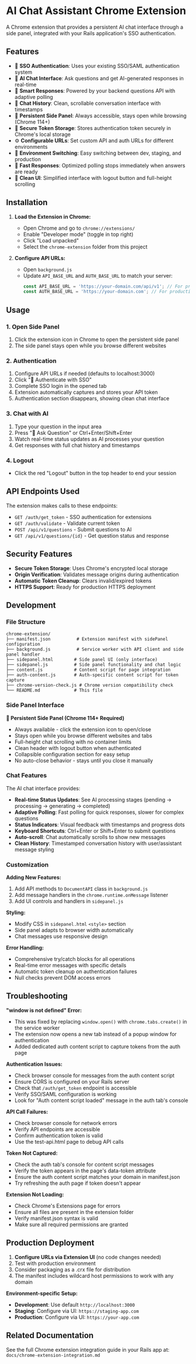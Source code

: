 # AI Chat Assistant Chrome Extension

A Chrome extension that provides a persistent AI chat interface through a side panel, integrated with your Rails application's SSO authentication.

## Features

- 🔐 **SSO Authentication**: Uses your existing SSO/SAML authentication system
- 💬 **AI Chat Interface**: Ask questions and get AI-generated responses in real-time
- 🤔 **Smart Responses**: Powered by your backend questions API with adaptive polling
- 📝 **Chat History**: Clean, scrollable conversation interface with timestamps
- 📌 **Persistent Side Panel**: Always accessible, stays open while browsing (Chrome 114+)
- 💾 **Secure Token Storage**: Stores authentication token securely in Chrome's local storage
- ⚙️ **Configurable URLs**: Set custom API and auth URLs for different environments
- 🔄 **Environment Switching**: Easy switching between dev, staging, and production
- 🚀 **Fast Responses**: Optimized polling stops immediately when answers are ready
- 🎯 **Clean UI**: Simplified interface with logout button and full-height scrolling

## Installation

1. **Load the Extension in Chrome:**
   - Open Chrome and go to `chrome://extensions/`
   - Enable "Developer mode" (toggle in top right)
   - Click "Load unpacked"
   - Select the `chrome-extension` folder from this project

2. **Configure API URLs:**
   - Open `background.js`
   - Update `API_BASE_URL` and `AUTH_BASE_URL` to match your server:
     ```javascript
     const API_BASE_URL = 'https://your-domain.com/api/v1'; // For production
     const AUTH_BASE_URL = 'https://your-domain.com'; // For production
     ```

## Usage

### 1. Open Side Panel

1. Click the extension icon in Chrome to open the persistent side panel
2. The side panel stays open while you browse different websites

### 2. Authentication

1. Configure API URLs if needed (defaults to localhost:3000)
2. Click "🔐 Authenticate with SSO" 
3. Complete SSO login in the opened tab
4. Extension automatically captures and stores your API token
5. Authentication section disappears, showing clean chat interface

### 3. Chat with AI

1. Type your question in the input area
2. Press "🚀 Ask Question" or Ctrl+Enter/Shift+Enter
3. Watch real-time status updates as AI processes your question
4. Get responses with full chat history and timestamps

### 4. Logout

- Click the red "Logout" button in the top header to end your session

## API Endpoints Used

The extension makes calls to these endpoints:

- `GET /auth/get_token` - SSO authentication for extensions
- `GET /auth/validate` - Validate current token
- `POST /api/v1/questions` - Submit questions to AI
- `GET /api/v1/questions/{id}` - Get question status and response

## Security Features

- **Secure Token Storage**: Uses Chrome's encrypted local storage
- **Origin Verification**: Validates message origins during authentication
- **Automatic Token Cleanup**: Clears invalid/expired tokens
- **HTTPS Support**: Ready for production HTTPS deployment

## Development

### File Structure
```
chrome-extension/
├── manifest.json          # Extension manifest with sidePanel configuration
├── background.js          # Service worker with API client and side panel handler
├── sidepanel.html        # Side panel UI (only interface)
├── sidepanel.js          # Side panel functionality and chat logic
├── content.js            # Content script for page integration
├── auth-content.js       # Auth-specific content script for token capture
├── chrome-version-check.js # Chrome version compatibility check
└── README.md             # This file
```

### Side Panel Interface

**📌 Persistent Side Panel (Chrome 114+ Required)**
- Always available - click the extension icon to open/close
- Stays open while you browse different websites and tabs
- Full-height chat scrolling with no container limits
- Clean header with logout button when authenticated
- Collapsible configuration section for easy setup
- No auto-close behavior - stays until you close it manually

### Chat Features

The AI chat interface provides:
- **Real-time Status Updates**: See AI processing stages (pending → processing → generating → completed)
- **Adaptive Polling**: Fast polling for quick responses, slower for complex questions
- **Status Indicators**: Visual feedback with timestamps and progress dots
- **Keyboard Shortcuts**: Ctrl+Enter or Shift+Enter to submit questions
- **Auto-scroll**: Chat automatically scrolls to show new messages
- **Clean History**: Timestamped conversation history with user/assistant message styling

### Customization

**Adding New Features:**
1. Add API methods to `DocumentAPI` class in `background.js`
2. Add message handlers in the `chrome.runtime.onMessage` listener
3. Add UI controls and handlers in `sidepanel.js`

**Styling:**
- Modify CSS in `sidepanel.html` `<style>` section
- Side panel adapts to browser width automatically
- Chat messages use responsive design

**Error Handling:**
- Comprehensive try/catch blocks for all operations
- Real-time error messages with specific details
- Automatic token cleanup on authentication failures
- Null checks prevent DOM access errors

## Troubleshooting

**"window is not defined" Error:**
- This was fixed by replacing `window.open()` with `chrome.tabs.create()` in the service worker
- The extension now opens a new tab instead of a popup window for authentication
- Added dedicated auth content script to capture tokens from the auth page

**Authentication Issues:**
- Check browser console for messages from the auth content script
- Ensure CORS is configured on your Rails server
- Check that `/auth/get_token` endpoint is accessible
- Verify SSO/SAML configuration is working
- Look for "Auth content script loaded" message in the auth tab's console

**API Call Failures:**
- Check browser console for network errors
- Verify API endpoints are accessible
- Confirm authentication token is valid
- Use the test-api.html page to debug API calls

**Token Not Captured:**
- Check the auth tab's console for content script messages
- Verify the token appears in the page's data-token attribute
- Ensure the auth content script matches your domain in manifest.json
- Try refreshing the auth page if token doesn't appear

**Extension Not Loading:**
- Check Chrome's Extensions page for errors
- Ensure all files are present in the extension folder
- Verify manifest.json syntax is valid
- Make sure all required permissions are granted

## Production Deployment

1. **Configure URLs via Extension UI** (no code changes needed)
2. Test with production environment
3. Consider packaging as a .crx file for distribution
4. The manifest includes wildcard host permissions to work with any domain

**Environment-specific Setup:**
- **Development**: Use default `http://localhost:3000`
- **Staging**: Configure via UI: `https://staging-app.com`
- **Production**: Configure via UI: `https://your-app.com`

## Related Documentation

See the full Chrome extension integration guide in your Rails app at:
`docs/chrome-extension-integration.md`
